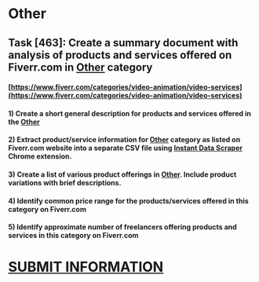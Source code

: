 # Other
## Task [463]: Create a summary document with analysis of products and services offered on Fiverr.com in [Other](https://www.fiverr.com/categories/video-animation/video-services) category
#### [https://www.fiverr.com/categories/video-animation/video-services](https://www.fiverr.com/categories/video-animation/video-services)
#### 1) Create a short general description for products and services offered in the [Other](https://www.fiverr.com/categories/video-animation/video-services)
#### 2) Extract product/service information for [Other](https://www.fiverr.com/categories/video-animation/video-services) category as listed on Fiverr.com website into a separate CSV file using [Instant Data Scraper](https://chrome.google.com/webstore/detail/instant-data-scraper/ofaokhiedipichpaobibbnahnkdoiiah) Chrome extension.
#### 3) Create a list of various product offerings in [Other](https://www.fiverr.com/categories/video-animation/video-services). Include product variations with brief descriptions.
#### 4) Identify common price range for the products/services offered in this category on Fiverr.com
#### 5) Identify approximate number of freelancers offering products and services in this category on Fiverr.com

# [SUBMIT INFORMATION](https://forms.office.com/r/8AEKjkLxKG)
